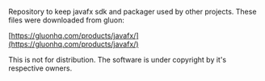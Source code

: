 Repository to keep javafx sdk and packager used by other projects.
These files were downloaded from gluon:

[https://gluonhq.com/products/javafx/](https://gluonhq.com/products/javafx/)  

This is not for distribution. The software is under copyright by it's respective owners.
